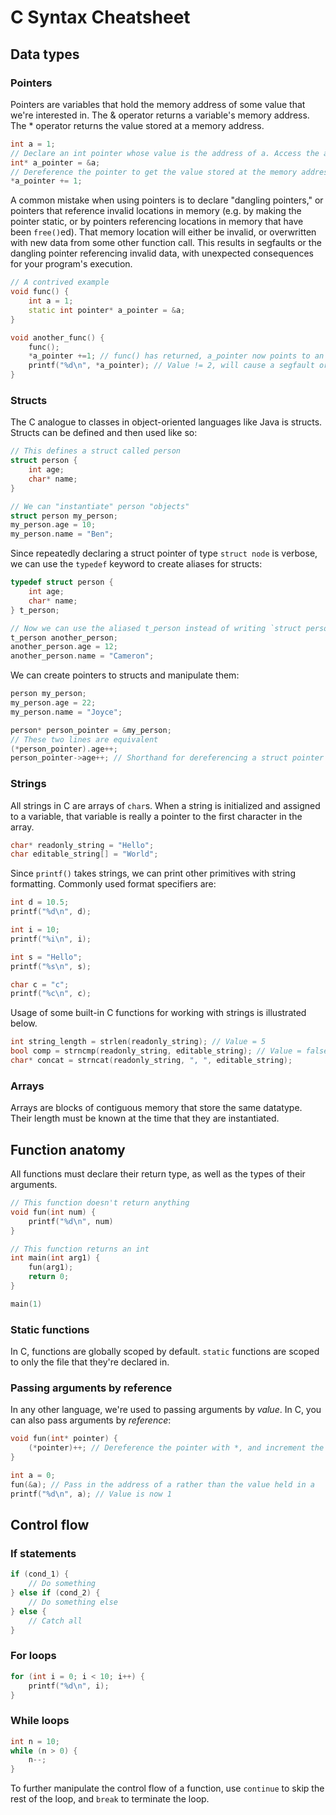 # C Syntax Cheatsheet

## Data types
### Pointers
Pointers are variables that hold the memory address of some value that we're interested in.
The & operator returns a variable's memory address.
The * operator returns the value stored at a memory address.
```cpp
int a = 1;
// Declare an int pointer whose value is the address of a. Access the address of a regular variable with the & operator
int* a_pointer = &a; 
// Dereference the pointer to get the value stored at the memory address it holds
*a_pointer += 1; 
```
A common mistake when using pointers is to declare "dangling pointers," or pointers that reference invalid locations in memory (e.g. by making the pointer static, or by pointers referencing locations in memory that have been `free()`ed). That memory location will either be invalid, or overwritten with new data from some other function call. This results in segfaults or the dangling pointer referencing invalid data, with unexpected consequences for your program's execution.
```cpp
// A contrived example
void func() {
    int a = 1;
    static int pointer* a_pointer = &a;
}

void another_func() {
    func();
    *a_pointer +=1; // func() has returned, a_pointer now points to an invalid memory location
    printf("%d\n", *a_pointer); // Value != 2, will cause a segfault or some very unexpected program behavior
}
```

### Structs
The C analogue to classes in object-oriented languages like Java is structs. Structs can be defined and then used like so:

```cpp
// This defines a struct called person
struct person {
    int age;
    char* name;
}

// We can "instantiate" person "objects"
struct person my_person;
my_person.age = 10;
my_person.name = "Ben";
```

Since repeatedly declaring a struct pointer of type `struct node` is verbose, we can use the `typedef` keyword to create aliases for structs:

```cpp
typedef struct person {
    int age;
    char* name;
} t_person;

// Now we can use the aliased t_person instead of writing `struct person`
t_person another_person;
another_person.age = 12;
another_person.name = "Cameron";
```

We can create pointers to structs and manipulate them:
```cpp
person my_person;
my_person.age = 22;
my_person.name = "Joyce";

person* person_pointer = &my_person;
// These two lines are equivalent
(*person_pointer).age++;
person_pointer->age++; // Shorthand for dereferencing a struct pointer and accessing a property within the struct
```

### Strings
All strings in C are arrays of `char`s. When a string is initialized and assigned to a variable, that variable is really a pointer to the first character in the array.
```cpp
char* readonly_string = "Hello";
char editable_string[] = "World";
```

Since `printf()` takes strings, we can print other primitives with string formatting. Commonly used format specifiers are:
```cpp
int d = 10.5;
printf("%d\n", d);

int i = 10;
printf("%i\n", i);

int s = "Hello";
printf("%s\n", s);

char c = "c";
printf("%c\n", c);
```

Usage of some built-in C functions for working with strings is illustrated below.
```cpp
int string_length = strlen(readonly_string); // Value = 5
bool comp = strncmp(readonly_string, editable_string); // Value = false
char* concat = strncat(readonly_string, ", ", editable_string);
```

### Arrays
Arrays are blocks of contiguous memory that store the same datatype. Their length must be known at the time that they are instantiated.

## Function anatomy
All functions must declare their return type, as well as the types of their arguments.
```cpp
// This function doesn't return anything
void fun(int num) {
    printf("%d\n", num)
}

// This function returns an int
int main(int arg1) {
    fun(arg1);
    return 0;
}

main(1)
```

### Static functions
In C, functions are globally scoped by default. `static` functions are scoped to only the file that they're declared in.

### Passing arguments by reference
In any other language, we're used to passing arguments by *value*. In C, you can also pass arguments by *reference*:

```cpp
void fun(int* pointer) {
    (*pointer)++; // Dereference the pointer with *, and increment the value at the address held by the pointer
}

int a = 0;
fun(&a); // Pass in the address of a rather than the value held in a
printf("%d\n", a); // Value is now 1
```

## Control flow
### If statements
```cpp
if (cond_1) {
    // Do something
} else if (cond_2) {
    // Do something else
} else {
    // Catch all
}
```

### For loops
```cpp
for (int i = 0; i < 10; i++) {
    printf("%d\n", i);
}
```

### While loops
```cpp
int n = 10;
while (n > 0) {
    n--;
}
```
To further manipulate the control flow of a function, use `continue` to skip the rest of the loop, and `break` to terminate the loop.
